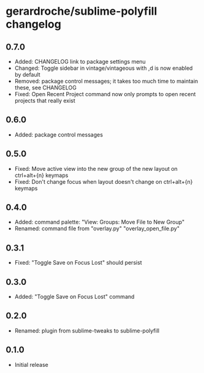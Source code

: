 # gerardroche/sublime-polyfill changelog

## 0.7.0

* Added: CHANGELOG link to package settings menu
* Changed: Toggle sidebar in vintage/vintageous with ,d is now enabled by default
* Removed: package control messages; it takes too much time to maintain these, see CHANGELOG
* Fixed: Open Recent Project command now only prompts to open recent projects that really exist

## 0.6.0

* Added: package control messages

## 0.5.0

* Fixed: Move active view into the new group of the new layout on ctrl+alt+{n} keymaps
* Fixed: Don't change focus when layout doesn't change on ctrl+alt+{n} keymaps

## 0.4.0

* Added: command palette: "View: Groups: Move File to New Group"
* Renamed: command file from "overlay.py" "overlay_open_file.py"

## 0.3.1

* Fixed: "Toggle Save on Focus Lost" should persist

## 0.3.0

* Added: "Toggle Save on Focus Lost" command

## 0.2.0

* Renamed: plugin from sublime-tweaks to sublime-polyfill

## 0.1.0

* Initial release
